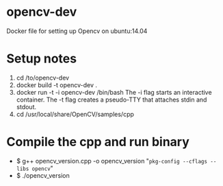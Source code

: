 # opencv-dev
Docker file for setting up Opencv on ubuntu:14.04

# Setup notes 
1. cd /to/opencv-dev
2. docker build -t opencv-dev .
3. docker run -t -i opencv-dev /bin/bash
		The -i flag starts an interactive container. The -t flag creates a pseudo-TTY that attaches stdin and stdout.
4. cd /usr/local/share/OpenCV/samples/cpp

# Compile the cpp and run binary	 	
- $ g++ opencv_version.cpp -o opencv_version "`pkg-config --cflags --libs opencv`"
- $ ./opencv_version

